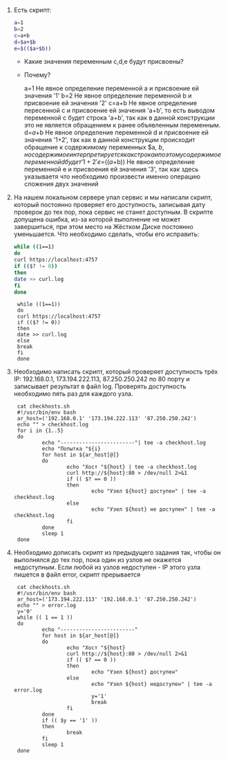 1. Есть скрипт:
	```bash
	a=1
	b=2
	c=a+b
	d=$a+$b
	e=$(($a+$b))
	```
	* Какие значения переменным c,d,e будут присвоены?
	* Почему?



		a=1 Не явное определение переменной a и присвоение ей значения '1'
		b=2 Не явное определение переменной b и присвоение ей значения '2'
		c=a+b Не явное определение пересенной c и присвоение ей значения 'a+b', то есть выводом переменной c будет строка 'a+b', так как в данной конструкции это не является обращением к ранее объявленным переменным.
		d=$a+$b Не явное определение переменной d и присвоение ей значения '1+2', так как в данной конструкции происходит обращение к содержимому переменных $a, $b, но содержимое интерпретируется как строка и поэтому содержимое переменной d будет '1+2'
		e=$(($a+$b)) Не явное определение переменной e и присвоения ей значения '3', так как здесь указываетя что необходимо произвести именно операцию сложения двух значений

2. На нашем локальном сервере упал сервис и мы написали скрипт, который постоянно проверяет его доступность, записывая дату проверок до тех пор, пока сервис не станет доступным. В скрипте допущена ошибка, из-за которой выполнение не может завершиться, при этом место на Жёстком Диске постоянно уменьшается. Что необходимо сделать, чтобы его исправить:
	```bash
	while ((1==1)
	do
	curl https://localhost:4757
	if (($? != 0))
	then
	date >> curl.log
	fi
	done
	```
	
		
		while ((1==1))
		do
		curl https://localhost:4757
		if (($? != 0))
		then
		date >> curl.log
		else
		break
		fi
		done
	
3. Необходимо написать скрипт, который проверяет доступность трёх IP: 192.168.0.1, 173.194.222.113, 87.250.250.242 по 80 порту и записывает результат в файл log. Проверять доступность необходимо пять раз для каждого узла.

		cat checkhosts.sh
		#!/usr/bin/env bash
		ar_host=('192.168.0.1' '173.194.222.113' '87.250.250.242')
		echo "" > checkhost.log
		for i in {1..5}
		do
				echo "------------------------"| tee -a checkhost.log
				echo "Попытка "${i}
				for host in ${ar_host[@]}
				do
						echo "Хост "${host} | tee -a checkhost.log
						curl http://${host}:80 > /dev/null 2>&1
						if (( $? == 0 ))
						then
								echo "Узел ${host} доступен" | tee -a checkhost.log
						else
								echo "Узел ${host} не доступен" | tee -a checkhost.log
						fi
				done
				sleep 1
		done

4. Необходимо дописать скрипт из предыдущего задания так, чтобы он выполнялся до тех пор, пока один из узлов не окажется недоступным. Если любой из узлов недоступен - IP этого узла пишется в файл error, скрипт прерывается

		cat checkhosts.sh
		#!/usr/bin/env bash
		ar_host=('173.194.222.113' '192.168.0.1' '87.250.250.242')
		echo "" > error.log
		y='0'
		while (( 1 == 1 ))
		do
				echo "------------------------"
				for host in ${ar_host[@]}
				do
						echo "Хост "${host}
						curl http://${host}:80 > /dev/null 2>&1
						if (( $? == 0 ))
						then
								echo "Узел ${host} доступен"
						else
								echo "Узел ${host} недоступен" | tee -a error.log
								y='1'
								break
						fi
				done
				if (( $y == '1' ))
				then
						break
				fi
				sleep 1
		done
